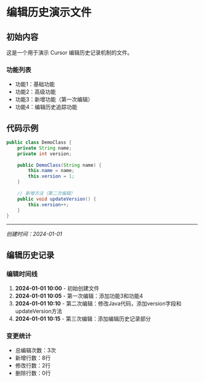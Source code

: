 # 编辑历史演示文件

## 初始内容
这是一个用于演示 Cursor 编辑历史记录机制的文件。

### 功能列表
- 功能1：基础功能
- 功能2：高级功能
- 功能3：新增功能（第一次编辑）
- 功能4：编辑历史追踪功能

## 代码示例
```java
public class DemoClass {
    private String name;
    private int version;
    
    public DemoClass(String name) {
        this.name = name;
        this.version = 1;
    }
    
    // 新增方法（第二次编辑）
    public void updateVersion() {
        this.version++;
    }
}
```

---
*创建时间：2024-01-01*

## 编辑历史记录

### 编辑时间线
1. **2024-01-01 10:00** - 初始创建文件
2. **2024-01-01 10:05** - 第一次编辑：添加功能3和功能4
3. **2024-01-01 10:10** - 第二次编辑：修改Java代码，添加version字段和updateVersion方法
4. **2024-01-01 10:15** - 第三次编辑：添加编辑历史记录部分

### 变更统计
- 总编辑次数：3次
- 新增行数：8行
- 修改行数：2行
- 删除行数：0行
